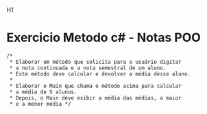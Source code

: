 H1
# Exercicio Metodo c# -  Notas POO


    /*  
     * Elaborar um método que solicita para o usuário digitar
     * a nota continuada e a nota semestral de um aluno.
     * Este método deve calcular e devolver a média desse aluno.
     * 
     * Elaborar o Main que chama o método acima para calcular 
     * a média de 5 alunos.
     * Depois, o Main deve exibir a média das médias, a maior
     * e a menor média */
